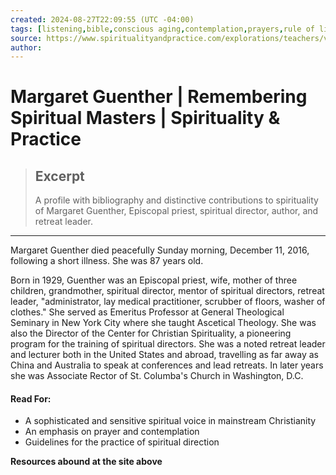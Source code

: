 ```yaml
---
created: 2024-08-27T22:09:55 (UTC -04:00)
tags: [listening,bible,conscious aging,contemplation,prayers,rule of life,spiritual direction,theology,walking]
source: https://www.spiritualityandpractice.com/explorations/teachers/view/53/margaret-guenther
author: 
---
```


# Margaret Guenther | Remembering Spiritual Masters | Spirituality & Practice

> ## Excerpt
> A profile with bibliography and distinctive contributions to spirituality of Margaret Guenther, Episcopal priest, spiritual director, author, and retreat leader.

---
Margaret Guenther died peacefully Sunday morning, December 11, 2016, following a short illness. She was 87 years old.

Born in 1929, Guenther was an Episcopal priest, wife, mother of three children, grandmother, spiritual director, mentor of spiritual directors, retreat leader, "administrator, lay medical practitioner, scrubber of floors, washer of clothes." She served as Emeritus Professor at General Theological Seminary in New York City where she taught Ascetical Theology. She was also the Director of the Center for Christian Spirituality, a pioneering program for the training of spiritual directors. She was a noted retreat leader and lecturer both in the United States and abroad, travelling as far away as China and Australia to speak at conferences and lead retreats. In later years she was Associate Rector of St. Columba's Church in Washington, D.C.

#### Read For:

-   A sophisticated and sensitive spiritual voice in mainstream Christianity
-   An emphasis on prayer and contemplation
-   Guidelines for the practice of spiritual direction

**Resources abound at the site above**